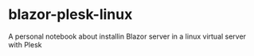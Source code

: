 # blazor-plesk-linux
A personal notebook about installin Blazor server in a linux virtual server with Plesk

